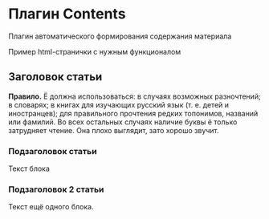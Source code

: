 # Плагин Contents
Плагин автоматического формирования содержания материала

Пример html-странички с нужным функционалом

<!DOCTYPE html>
<html>
	<head>
		<script src="http://code.jquery.com/jquery-latest.js"></script>
	</head>
	<body>
		<h2 onclick="$('#block01').slideToggle();">Заголовок статьи</h2>
		<div id="block01">
			<b>Правило.</b> Ё должна использоваться: в случаях возможных разночтений; в словарях; 
			в книгах для изучающих русский язык (т. е. детей и иностранцев); для правильного 
			прочтения редких топонимов, названий или фамилий. Во всех остальных случаях 
			наличие буквы ё только затрудняет чтение. Она плохо выглядит, зато хорошо звучит.
			<h3 onclick="$('#block0101').slideToggle();">Подзаголовок статьи</h3>
			<div id="block0101">Текст блока</div>
			<h3 onclick="$('#block0102').slideToggle();">Подзаголовок 2 статьи</h3>
			<div id="block0102">Текст ещё одного блока.</div>
		</div>
	</body>
</html>
